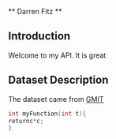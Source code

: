 ** Darren Fitz **

## Introduction
Welcome to my API.
It is great

## Dataset Description
The dataset came from [GMIT](http://gmit.ie)

```c
int myFunction(int t){
returnc*c;
}
```


